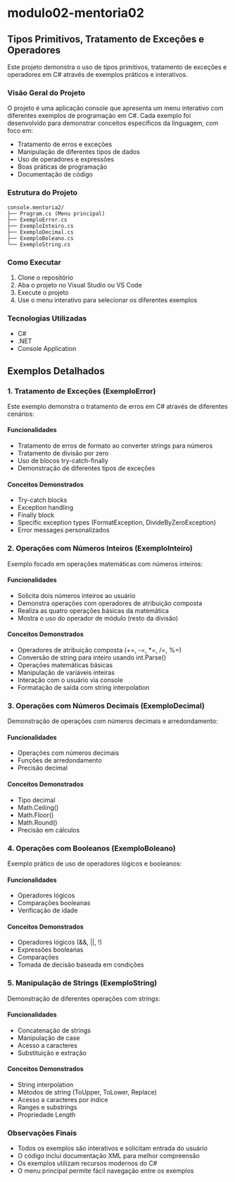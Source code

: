 # modulo02-mentoria02
## Tipos Primitivos, Tratamento de Exceções e Operadores

Este projeto demonstra o uso de tipos primitivos, tratamento de exceções e operadores em C# através de exemplos práticos e interativos.

### Visão Geral do Projeto

O projeto é uma aplicação console que apresenta um menu interativo com diferentes exemplos de programação em C#. Cada exemplo foi desenvolvido para demonstrar conceitos específicos da linguagem, com foco em:

- Tratamento de erros e exceções
- Manipulação de diferentes tipos de dados
- Uso de operadores e expressões
- Boas práticas de programação
- Documentação de código

### Estrutura do Projeto

```
console.mentoria2/
├── Program.cs (Menu principal)
├── ExemploError.cs
├── ExemploInteiro.cs
├── ExemploDecimal.cs
├── ExemploBoleano.cs
└── ExemploString.cs
```

### Como Executar

1. Clone o repositório
2. Aba o projeto no Visual Studio ou VS Code
3. Execute o projeto
4. Use o menu interativo para selecionar os diferentes exemplos

### Tecnologias Utilizadas

- C#
- .NET
- Console Application

## Exemplos Detalhados

### 1. Tratamento de Exceções (ExemploError)

Este exemplo demonstra o tratamento de erros em C# através de diferentes cenários:

#### Funcionalidades
- Tratamento de erros de formato ao converter strings para números
- Tratamento de divisão por zero
- Uso de blocos try-catch-finally
- Demonstração de diferentes tipos de exceções

#### Conceitos Demonstrados
- Try-catch blocks
- Exception handling
- Finally block
- Specific exception types (FormatException, DivideByZeroException)
- Error messages personalizados

### 2. Operações com Números Inteiros (ExemploInteiro)

Exemplo focado em operações matemáticas com números inteiros:

#### Funcionalidades
- Solicita dois números inteiros ao usuário
- Demonstra operações com operadores de atribuição composta
- Realiza as quatro operações básicas da matemática
- Mostra o uso do operador de módulo (resto da divisão)

#### Conceitos Demonstrados
- Operadores de atribuição composta (+=, -=, *=, /=, %=)
- Conversão de string para inteiro usando int.Parse()
- Operações matemáticas básicas
- Manipulação de variáveis inteiras
- Interação com o usuário via console
- Formatação de saída com string interpolation

### 3. Operações com Números Decimais (ExemploDecimal)

Demonstração de operações com números decimais e arredondamento:

#### Funcionalidades
- Operações com números decimais
- Funções de arredondamento
- Precisão decimal

#### Conceitos Demonstrados
- Tipo decimal
- Math.Ceiling()
- Math.Floor()
- Math.Round()
- Precisão em cálculos

### 4. Operações com Booleanos (ExemploBoleano)

Exemplo prático de uso de operadores lógicos e booleanos:

#### Funcionalidades
- Operadores lógicos
- Comparações booleanas
- Verificação de idade

#### Conceitos Demonstrados
- Operadores lógicos (&&, ||, !)
- Expressões booleanas
- Comparações
- Tomada de decisão baseada em condições

### 5. Manipulação de Strings (ExemploString)

Demonstração de diferentes operações com strings:

#### Funcionalidades
- Concatenação de strings
- Manipulação de case
- Acesso a caracteres
- Substituição e extração

#### Conceitos Demonstrados
- String interpolation
- Métodos de string (ToUpper, ToLower, Replace)
- Acesso a caracteres por índice
- Ranges e substrings
- Propriedade Length

### Observações Finais

- Todos os exemplos são interativos e solicitam entrada do usuário
- O código inclui documentação XML para melhor compreensão
- Os exemplos utilizam recursos modernos do C#
- O menu principal permite fácil navegação entre os exemplos

